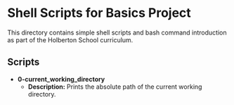 # Shell Scripts for Basics Project

This directory contains simple shell scripts and bash command introduction as part of the Holberton School curriculum.

## Scripts

- **0-current_working_directory**
  - **Description:** Prints the absolute path of the current working directory.
